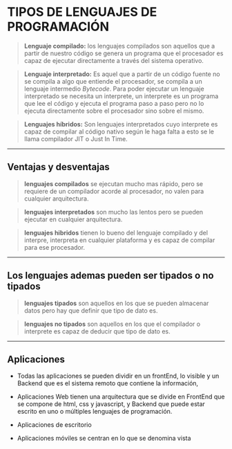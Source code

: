 # TIPOS DE LENGUAJES DE PROGRAMACIÓN


>**Lenguaje compilado:** los lenguajes compilados son aquellos que a partir de nuestro código se genera un programa que el procesador es capaz de ejecutar directamente a través del sistema operativo.

>**Lenguaje interpretado:** Es aquel que a partir de un código fuente no se compila a algo que entiende el procesador, se compila a un lenguaje intermedio *Bytecode*. Para poder ejecutar un lenguaje interpretado se necesita un interprete, un interprete es un programa que lee el código y ejecuta el programa paso a paso pero no lo ejecuta directamente sobre el procesador sino sobre el mismo.

>**Lenguajes híbridos:** Son lenguajes interpretados cuyo interprete es capaz de compilar al código nativo según le haga falta a esto se le llama compilador JIT o Just In Time. 

---
## Ventajas y desventajas 
>**lenguajes compilados** se ejecutan mucho mas rápido, pero se requiere de un compilador acorde al procesador, no valen para cualquier arquitectura. 

>**lenguajes interpretados** son mucho las lentos pero se pueden ejecutar en cualquier arquitectura.

>**lenguajes hibridos** tienen lo bueno del lenguaje compilado y del interpre, interpreta en cualquier plataforma y es capaz de compilar para ese procesador.
---
## Los lenguajes ademas pueden ser tipados o no tipados

>**lenguajes tipados** son aquellos en los que se pueden almacenar datos pero hay que definir que tipo de dato es. 

>**lenguajes no tipados** son aquellos en los que el compilador o interprete es capaz de deducir que tipo de dato es.

---
## Aplicaciones
- Todas las aplicaciones se pueden dividir en un frontEnd, lo visible y un Backend que es el sistema remoto que contiene la información,

- Aplicaciones Web tienen una arquitectura que se divide en 
FrontEnd que se compone de html, css y javascript, y Backend que
puede estar escrito en uno o múltiples lenguajes de programación.

- Aplicaciones de escritorio 

- Aplicaciones móviles se centran en lo que se denomina vista